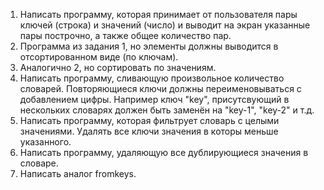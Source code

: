 1. Написать программу, которая принимает от пользователя пары ключей (строка) и значений (число)
 и выводит на экран указанные пары построчно, а также общее количество пар.
2. Программа из задания 1, но элементы должны выводится в отсортированном виде (по ключам).
3. Аналогично 2, но сортировать по значениям.
4. Написать программу, сливающую произвольное количество словарей. Повторяющиеся ключи должны
 переименовываться с добавлением цифры. Например ключ "key", присутсвующий в нескольких словарях
 должен быть заменён на "key-1", "key-2" и т.д.
5. Написать программу, которая фильтрует словарь с целыми значениями. Удалять все ключи значения в которы меньше указанного.
6. Написать программу, удаляющую все дублирующиеся значения в словаре.
7. Написать аналог fromkeys.
